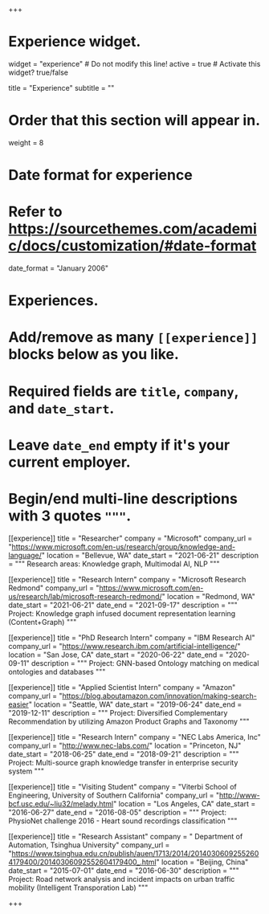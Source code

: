 +++
# Experience widget.
widget = "experience"  # Do not modify this line!
active = true  # Activate this widget? true/false

title = "Experience"
subtitle = ""

# Order that this section will appear in.
weight = 8

# Date format for experience
#   Refer to https://sourcethemes.com/academic/docs/customization/#date-format
date_format = "January 2006"

# Experiences.
#   Add/remove as many `[[experience]]` blocks below as you like.
#   Required fields are `title`, `company`, and `date_start`.
#   Leave `date_end` empty if it's your current employer.
#   Begin/end multi-line descriptions with 3 quotes `"""`.

[[experience]]
  title = "Researcher"
  company = "Microsoft"
  company_url = "https://www.microsoft.com/en-us/research/group/knowledge-and-language/"
  location = "Bellevue, WA"
  date_start = "2021-06-21"
  description = """
  Research areas: Knowledge graph, Multimodal AI, NLP
  """

[[experience]]
  title = "Research Intern"
  company = "Microsoft Research Redmond"
  company_url = "https://www.microsoft.com/en-us/research/lab/microsoft-research-redmond/"
  location = "Redmond, WA"
  date_start = "2021-06-21"
  date_end = "2021-09-17"
  description = """
  Project: Knowledge graph infused document representation learning (Content+Graph)
  """

[[experience]]
  title = "PhD Research Intern"
  company = "IBM Research AI"
  company_url = "https://www.research.ibm.com/artificial-intelligence/"
  location = "San Jose, CA"
  date_start = "2020-06-22"
  date_end = "2020-09-11"
  description = """
  Project: GNN-based Ontology matching on medical ontologies and databases
  """

[[experience]]
  title = "Applied Scientist Intern"
  company = "Amazon"
  company_url = "https://blog.aboutamazon.com/innovation/making-search-easier"
  location = "Seattle, WA"
  date_start = "2019-06-24"
  date_end = "2019-12-11"
  description = """
  Project: Diversified Complementary Recommendation by utilizing Amazon Product Graphs and Taxonomy
  """

[[experience]]
  title = "Research Intern"
  company = "NEC Labs America, Inc"
  company_url = "http://www.nec-labs.com/"
  location = "Princeton, NJ"
  date_start = "2018-06-25"
  date_end = "2018-09-21"
  description = """
  Project: Multi-source graph knowledge transfer in enterprise security system
  """

[[experience]]
  title = "Visiting Student"
  company = "Viterbi School of Engineering, University of Southern California"
  company_url = "http://www-bcf.usc.edu/~liu32/melady.html"
  location = "Los Angeles, CA"
  date_start = "2016-06-27"
  date_end = "2016-08-05"
  description = """
  Project: PhysioNet challenge 2016 - Heart sound recordings classification
  """

[[experience]]
  title = "Research Assistant"
  company = " Department of Automation, Tsinghua University"
  company_url = "https://www.tsinghua.edu.cn/publish/auen/1713/2014/20140306092552604179400/20140306092552604179400_.html"
  location = "Beijing, China"
  date_start = "2015-07-01"
  date_end = "2016-06-30"
  description = """
  Project: Road network analysis and incident impacts on urban traffic mobility (Intelligent Transporation Lab)
  """

+++